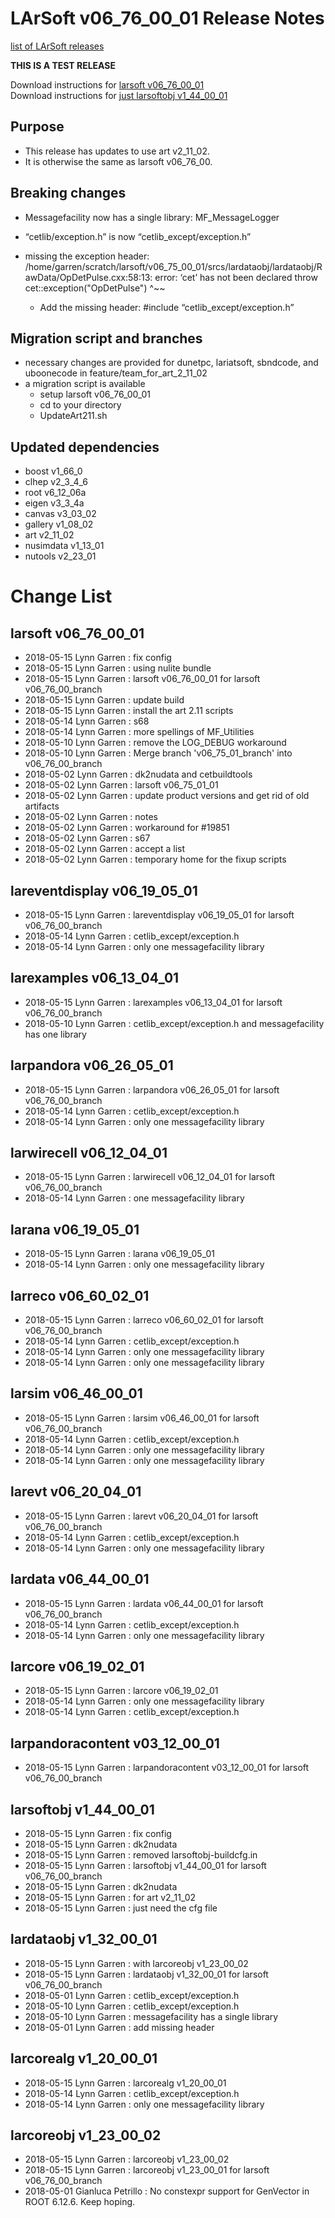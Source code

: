 # LArSoft v06_76_00_01 Release Notes



[list of LArSoft releases](LArSoft_release_list)

**THIS IS A TEST RELEASE**

Download instructions for [larsoft v06_76_00_01](https://scisoft.fnal.gov/scisoft/bundles/larsoft/v06_76_00_01/larsoft-v06_76_00_01.html)  
Download instructions for [just larsoftobj v1_44_00_01](https://scisoft.fnal.gov/scisoft/bundles/larsoftobj/v1_44_00_01/larsoftobj-v1_44_00_01.html)

## Purpose

-   This release has updates to use art v2_11_02.
-   It is otherwise the same as larsoft v06_76_00.

## Breaking changes

-   Messagefacility now has a single library: MF_MessageLogger
-   “cetlib/exception.h” is now “cetlib_except/exception.h”
-   missing the exception header:
        /home/garren/scratch/larsoft/v06_75_00_01/srcs/lardataobj/lardataobj/RawData/OpDetPulse.cxx:58:13: error: ‘cet’ has not been declared
               throw cet::exception("OpDetPulse")
                     ^~~

    -   Add the missing header: \#include “cetlib_except/exception.h”

## Migration script and branches

-   necessary changes are provided for dunetpc, lariatsoft, sbndcode, and uboonecode in feature/team_for_art_2_11_02
-   a migration script is available
    -   setup larsoft v06_76_00_01
    -   cd to your directory
    -   UpdateArt211.sh

## Updated dependencies

-   boost v1_66_0
-   clhep v2_3_4_6
-   root v6_12_06a
-   eigen v3_3_4a
-   canvas v3_03_02
-   gallery v1_08_02
-   art v2_11_02
-   nusimdata v1_13_01
-   nutools v2_23_01

# Change List

## larsoft v06_76_00_01

-   2018-05-15 Lynn Garren : fix config
-   2018-05-15 Lynn Garren : using nulite bundle
-   2018-05-15 Lynn Garren : larsoft v06_76_00_01 for larsoft v06_76_00_branch
-   2018-05-15 Lynn Garren : update build
-   2018-05-15 Lynn Garren : install the art 2.11 scripts
-   2018-05-14 Lynn Garren : s68
-   2018-05-14 Lynn Garren : more spellings of MF_Utilities
-   2018-05-10 Lynn Garren : remove the LOG_DEBUG workaround
-   2018-05-10 Lynn Garren : Merge branch 'v06_75_01_branch' into v06_76_00_branch
-   2018-05-02 Lynn Garren : dk2nudata and cetbuildtools
-   2018-05-02 Lynn Garren : larsoft v06_75_01_01
-   2018-05-02 Lynn Garren : update product versions and get rid of old artifacts
-   2018-05-02 Lynn Garren : notes
-   2018-05-02 Lynn Garren : workaround for \#19851
-   2018-05-02 Lynn Garren : s67
-   2018-05-02 Lynn Garren : accept a list
-   2018-05-02 Lynn Garren : temporary home for the fixup scripts

## lareventdisplay v06_19_05_01

-   2018-05-15 Lynn Garren : lareventdisplay v06_19_05_01 for larsoft v06_76_00_branch
-   2018-05-14 Lynn Garren : cetlib_except/exception.h
-   2018-05-14 Lynn Garren : only one messagefacility library

## larexamples v06_13_04_01

-   2018-05-15 Lynn Garren : larexamples v06_13_04_01 for larsoft v06_76_00_branch
-   2018-05-10 Lynn Garren : cetlib_except/exception.h and messagefacility has one library

## larpandora v06_26_05_01

-   2018-05-15 Lynn Garren : larpandora v06_26_05_01 for larsoft v06_76_00_branch
-   2018-05-14 Lynn Garren : cetlib_except/exception.h
-   2018-05-14 Lynn Garren : only one messagefacility library

## larwirecell v06_12_04_01

-   2018-05-15 Lynn Garren : larwirecell v06_12_04_01 for larsoft v06_76_00_branch
-   2018-05-14 Lynn Garren : one messagefacility library

## larana v06_19_05_01

-   2018-05-15 Lynn Garren : larana v06_19_05_01
-   2018-05-14 Lynn Garren : only one messagefacility library

## larreco v06_60_02_01

-   2018-05-15 Lynn Garren : larreco v06_60_02_01 for larsoft v06_76_00_branch
-   2018-05-14 Lynn Garren : cetlib_except/exception.h
-   2018-05-14 Lynn Garren : only one messagefacility library
-   2018-05-14 Lynn Garren : only one messagefacility library

## larsim v06_46_00_01

-   2018-05-15 Lynn Garren : larsim v06_46_00_01 for larsoft v06_76_00_branch
-   2018-05-14 Lynn Garren : cetlib_except/exception.h
-   2018-05-14 Lynn Garren : only one messagefacility library
-   2018-05-14 Lynn Garren : only one messagefacility library

## larevt v06_20_04_01

-   2018-05-15 Lynn Garren : larevt v06_20_04_01 for larsoft v06_76_00_branch
-   2018-05-14 Lynn Garren : cetlib_except/exception.h
-   2018-05-14 Lynn Garren : only one messagefacility library

## lardata v06_44_00_01

-   2018-05-15 Lynn Garren : lardata v06_44_00_01 for larsoft v06_76_00_branch
-   2018-05-14 Lynn Garren : cetlib_except/exception.h
-   2018-05-14 Lynn Garren : only one messagefacility library

## larcore v06_19_02_01

-   2018-05-15 Lynn Garren : larcore v06_19_02_01
-   2018-05-14 Lynn Garren : only one messagefacility library
-   2018-05-14 Lynn Garren : cetlib_except/exception.h

## larpandoracontent v03_12_00_01

-   2018-05-15 Lynn Garren : larpandoracontent v03_12_00_01 for larsoft v06_76_00_branch

## larsoftobj v1_44_00_01

-   2018-05-15 Lynn Garren : fix config
-   2018-05-15 Lynn Garren : dk2nudata
-   2018-05-15 Lynn Garren : removed larsoftobj-buildcfg.in
-   2018-05-15 Lynn Garren : larsoftobj v1_44_00_01 for larsoft v06_76_00_branch
-   2018-05-15 Lynn Garren : dk2nudata
-   2018-05-15 Lynn Garren : for art v2_11_02
-   2018-05-15 Lynn Garren : just need the cfg file

## lardataobj v1_32_00_01

-   2018-05-15 Lynn Garren : with larcoreobj v1_23_00_02
-   2018-05-15 Lynn Garren : lardataobj v1_32_00_01 for larsoft v06_76_00_branch
-   2018-05-01 Lynn Garren : cetlib_except/exception.h
-   2018-05-10 Lynn Garren : cetlib_except/exception.h
-   2018-05-10 Lynn Garren : messagefacility has a single library
-   2018-05-01 Lynn Garren : add missing header

## larcorealg v1_20_00_01

-   2018-05-15 Lynn Garren : larcorealg v1_20_00_01
-   2018-05-14 Lynn Garren : cetlib_except/exception.h
-   2018-05-14 Lynn Garren : only one messagefacility library

## larcoreobj v1_23_00_02

-   2018-05-15 Lynn Garren : larcoreobj v1_23_00_02
-   2018-05-15 Lynn Garren : larcoreobj v1_23_00_01 for larsoft v06_76_00_branch
-   2018-05-01 Gianluca Petrillo : No constexpr support for GenVector in ROOT 6.12.6. Keep hoping.
